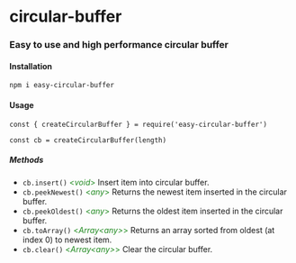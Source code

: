 # circular-buffer

### Easy to use and high performance circular buffer



#### Installation

`npm i easy-circular-buffer`


#### Usage

`const { createCircularBuffer } = require('easy-circular-buffer')`

`const cb = createCircularBuffer(length)` 


##### Methods

* `cb.insert()` <span style="color: forestgreen"> <*void*> </span> <span> Insert item into circular buffer. </span>
* `cb.peekNewest()` <span style="color: forestgreen"> <*any*> </span> <span> Returns the newest item inserted in the circular buffer.</span>
* `cb.peekOldest()` <span style="color: forestgreen"> <*any*> </span> <span> Returns the oldest item inserted in the circular buffer.</span>
* `cb.toArray()` <span style="color: forestgreen"> <*Array<*any*>*>  </span> Returns an array sorted from oldest (at index 0) to newest item.</span>
* `cb.clear()` <span style="color: forestgreen"> <*Array<*any*>*>  </span> Clear the circular buffer.</span>
